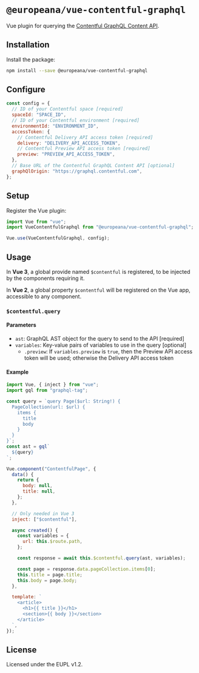 # `@europeana/vue-contentful-graphql`

Vue plugin for querying the
[Contentful GraphQL Content API](https://www.contentful.com/developers/docs/references/graphql/).

## Installation

Install the package:

```sh
npm install --save @europeana/vue-contentful-graphql
```

## Configure

```js
const config = {
  // ID of your Contentful space [required]
  spaceId: "SPACE_ID",
  // ID of your Contentful environment [required]
  environmentId: "ENVIRONMENT_ID",
  accessToken: {
    // Contentful Delivery API access token [required]
    delivery: "DELIVERY_API_ACCESS_TOKEN",
    // Contentful Preview API access token [required]
    preview: "PREVIEW_API_ACCESS_TOKEN",
  },
  // Base URL of the Contentful GraphQL Content API [optional]
  graphQlOrigin: "https://graphql.contentful.com",
};
```

## Setup

Register the Vue plugin:

<!-- TODO: show how to register in Vue 3 too -->

```js
import Vue from "vue";
import VueContentfulGraphql from "@europeana/vue-contentful-graphql";

Vue.use(VueContentfulGraphql, config);
```

## Usage

In **Vue 3**, a global provide named `$contentful` is registered, to be injected
by the components requiring it.

In **Vue 2**, a global property `$contentful` will be registered on the Vue app,
accessible to any component.

### `$contentful.query`

#### Parameters

- `ast`: GraphQL AST object for the query to send to the API [required]
- `variables`: Key-value pairs of variables to use in the query [optional]
  - `.preview`: If `variables.preview` is `true`, then the Preview API access
    token will be used; otherwise the Delivery API access token

#### Example

```js
import Vue, { inject } from "vue";
import gql from "graphql-tag";

const query = `query Page($url: String!) {
  PageCollection(url: $url) {
    items {
      title
      body
    }
  }
}`;
const ast = gql`
  ${query}
`;

Vue.component("ContentfulPage", {
  data() {
    return {
      body: null,
      title: null,
    };
  },

  // Only needed in Vue 3
  inject: ["$contentful"],

  async created() {
    const variables = {
      url: this.$route.path,
    };

    const response = await this.$contentful.query(ast, variables);

    const page = response.data.pageCollection.items[0];
    this.title = page.title;
    this.body = page.body;
  },

  template: `
    <article>
      <h1>{{ title }}</h1>
      <section>{{ body }}</section>
    </article>
  `,
});
```

## License

Licensed under the EUPL v1.2.

